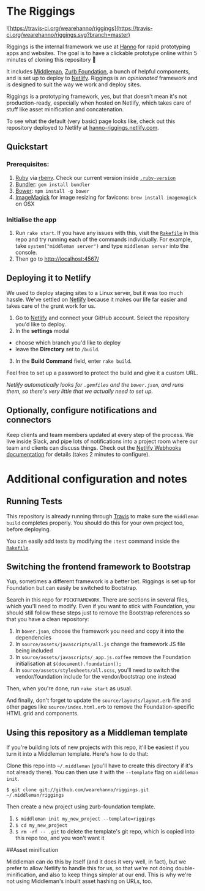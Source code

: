 The Riggings
=================

![https://travis-ci.org/wearehanno/riggings](https://travis-ci.org/wearehanno/riggings.svg?branch=master)

Riggings is the internal framework we use at [Hanno](http://hanno.co/) for rapid prototyping apps and websites. The goal is to have a clickable prototype online within 5 minutes of cloning this repository :rocket:

It includes [Middleman](https://middlemanapp.com/), [Zurb Foundation](http://foundation.zurb.com/), a bunch of helpful components, and is set up to deploy to [Netlify](https://www.netlify.com/). Riggings is an _opinionated_ framework and is designed to suit the way we work and deploy sites.

Riggings is a prototyping framework, yes, but that doesn't mean it's not production-ready, especially when hosted on Netlify, which takes care of stuff like asset minification and concatenation.

To see what the default (very basic) page looks like, check out this repository deployed to Netlify at [hanno-riggings.netlify.com](http://riggings.hanno.co/).

## Quickstart

### Prerequisites:

1. [Ruby](http://www.ruby-lang.org/en/downloads/) via [rbenv](https://github.com/sstephenson/rbenv). Check our current version inside [`.ruby-version`](./.ruby-version)
2. [Bundler](http://bundler.io/): `gem install bundler`
3. [Bower](http://bower.io/): `npm install -g bower`
4. [ImageMagick](http://www.imagemagick.org/script/index.php) for image resizing for favicons: `brew install imagemagick` on OSX

### Initialise the app

1. Run `rake start`. If you have any issues with this, visit the [`Rakefile`](./Rakefile) in this repo and try running each of the commands individually. For example, take `system("middleman server")` and type `middleman server` into the console.
2. Then go to [http://localhost:4567/](http://localhost:4567/)

## Deploying it to Netlify

We used to deploy staging sites to a Linux server, but it was too much hassle. We've settled on [Netlify](https://www.netlify.com/) because it makes our life far easier and takes care of the grunt work for us.

1. Go to [Netlify](https://www.netlify.com/) and connect your GitHub account. Select the repository you'd like to deploy.
2. In the **settings** modal
  - choose which branch you'd like to deploy
  - leave the **Directory** set to `/build`.
3. In the **Build Command** field, enter `rake build`.

Feel free to set up a password to protect the build and give it a custom URL.

_Netlify automatically looks for `.gemfiles` and the `bower.json`, and runs them, so there's very little that we actually need to set up._


## Optionally, configure notifications and connectors

Keep clients and team members updated at every step of the process. We live inside Slack, and pipe lots of notifications into a project room where our team and clients can discuss things. Check out the [Netlify Webhooks documentation](https://www.netlify.com/docs/webhooks) for details (takes 2 minutes to configure).


# Additional configuration and notes

## Running Tests

This repository is already running through [Travis](https://travis-ci.org) to make sure the `middleman build` completes properly. You should do this for your own project too, before deploying.

You can easily add tests by modifying the `:test` command inside the [`Rakefile`](./Rakefile).


## Switching the frontend framework to Bootstrap

Yup, sometimes a different framework is a better bet. Riggings is set up for Foundation but can easily be switched to Bootstrap.

Search in this repo for `PICKFRAMEWORK`. There are sections in several files, which you'll need to modify. Even if you want to stick with Foundation, you should still follow these steps just to remove the Bootstrap references so that you have a clean repository:

1. In `bower.json`, choose the framework you need and copy it into the dependencies
2. In `source/assets/javascripts/all.js` change the framework JS file being included
3. In `source/assets/javascripts/_app.js.coffee` remove the Foundation initialisation at `$(document).foundation();`
4. In `source/assets/stylesheets/all.scss`, you'll need to switch the vendor/foundation include for the vendor/bootstrap one instead

Then, when you're done, run `rake start` as usual.

And finally, don't forget to update the `source/layouts/layout.erb` file and other pages like `source/index.html.erb` to remove the Foundation-specific HTML grid and components.


## Using this repository as a Middleman template

If you're building lots of new projects with this repo, it'll be easiest if you turn it into a Middleman template. Here's how to do that:

Clone this repo into `~/.middleman` (you'll have to create this directory if it's not already there). You can then use it with the `--template` flag on `middleman init`.

`$ git clone git://github.com/wearehanno/riggings.git ~/.middleman/riggings`

Then create a new project using zurb-foundation template.

1. `$ middleman init my_new_project --template=riggings`
2. `$ cd my_new_project`
3. `$ rm -rf -- .git` to delete the template's git repo, which is copied into this repo too, and you won't want it

##Asset minification

Middleman can do this by itself (and it does it very well, in fact), but we prefer to allow Netlify to handle this for us, so that we're not doing double-minification, and also to keep things simpler at our end. This is why we're not using Middleman's inbuilt asset hashing on URLs, too.
